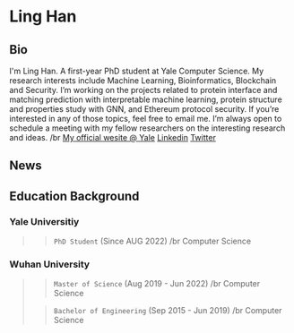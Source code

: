 # Ling Han

## Bio
I'm Ling Han. A first-year PhD student at Yale Computer Science. My research interests include Machine Learning, Bioinformatics, Blockchain and Security. I’m working on the projects related to protein interface and matching prediction with interpretable machine learning, protein structure and properties study with GNN, and Ethereum protocol security. If you’re interested in any of those topics, feel free to email me. I’m always open to schedule a meeting with my fellow researchers on the interesting research and ideas. /br
[My official wesite @ Yale](https://cpsc.yale.edu/people/ling-han)
[Linkedin](www.linkedin.com/in/ling-han-brian)
[Twitter]()

## News

## Education Background
### Yale Universitiy 
>> `PhD Student` (Since AUG 2022) /br
>> Computer Science
### Wuhan University
>> `Master of Science` (Aug 2019 - Jun 2022) /br
>> Computer Science
>
>> `Bachelor of Engineering` (Sep 2015 - Jun 2019) /br
>> Computer Science


